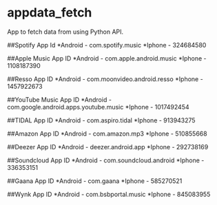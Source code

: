 # appdata_fetch
App to fetch data from using Python API.

##Spotify App Id
*Android - com.spotify.music 
*Iphone - 324684580

##Apple Music App ID
*Android - com.apple.android.music
*Iphone - 1108187390

##Resso App ID
*Android - com.moonvideo.android.resso
*Iphone - 1457922673

##YouTube Music App ID
*Android - com.google.android.apps.youtube.music
*Iphone - 1017492454

##TIDAL App ID
*Android - com.aspiro.tidal
*Iphone - 913943275

##Amazon App ID
*Android - com.amazon.mp3
*Iphone - 510855668

##Deezer App ID
*Android - deezer.android.app
*Iphone - 292738169

##Soundcloud App ID
*Android - com.soundcloud.android
*Iphone - 336353151


##Gaana App ID
*Android - com.gaana
*Iphone - 585270521

##Wynk App ID
*Android - com.bsbportal.music
*Iphone - 845083955